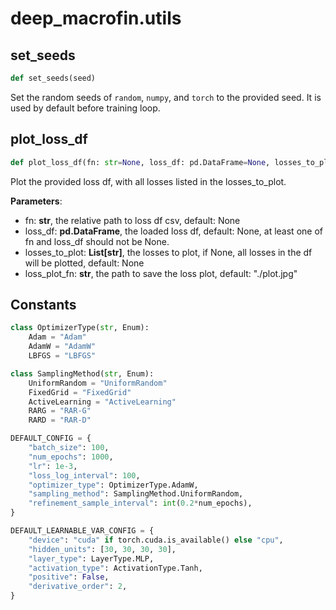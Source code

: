 # deep_macrofin.utils

## set_seeds
```py
def set_seeds(seed)
```

Set the random seeds of `random`, `numpy`, and `torch` to the provided seed. It is used by default before training loop.

## plot_loss_df
```py
def plot_loss_df(fn: str=None, loss_df: pd.DataFrame=None, losses_to_plot: list=None, loss_plot_fn: str= "./plot.jpg")
```

Plot the provided loss df, with all losses listed in the losses_to_plot.

**Parameters**:

- fn: **str**, the relative path to loss df csv, default: None
- loss_df: **pd.DataFrame**, the loaded loss df, default: None, at least one of fn and loss_df should not be None.
- losses_to_plot: **List[str]**, the losses to plot, if None, all losses in the df will be plotted, default: None
- loss_plot_fn: **str**, the path to save the loss plot, default: "./plot.jpg"

## Constants

```py
class OptimizerType(str, Enum):
    Adam = "Adam"
    AdamW = "AdamW"
    LBFGS = "LBFGS"

class SamplingMethod(str, Enum):
    UniformRandom = "UniformRandom"
    FixedGrid = "FixedGrid"
    ActiveLearning = "ActiveLearning"
    RARG = "RAR-G"
    RARD = "RAR-D"

DEFAULT_CONFIG = {
    "batch_size": 100,
    "num_epochs": 1000,
    "lr": 1e-3,
    "loss_log_interval": 100,
    "optimizer_type": OptimizerType.AdamW,
    "sampling_method": SamplingMethod.UniformRandom,
    "refinement_sample_interval": int(0.2*num_epochs),
}

DEFAULT_LEARNABLE_VAR_CONFIG = {
    "device": "cuda" if torch.cuda.is_available() else "cpu",
    "hidden_units": [30, 30, 30, 30],
    "layer_type": LayerType.MLP,
    "activation_type": ActivationType.Tanh,
    "positive": False,
    "derivative_order": 2,
}
```
